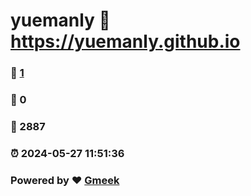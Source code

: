 # yuemanly :link: https://yuemanly.github.io 
### :page_facing_up: [1](https://yuemanly.github.io/tag.html) 
### :speech_balloon: 0 
### :hibiscus: 2887 
### :alarm_clock: 2024-05-27 11:51:36 
### Powered by :heart: [Gmeek](https://github.com/Meekdai/Gmeek)
